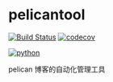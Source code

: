 # pelicantool
[![Build Status](https://travis-ci.org/xiaojieluo/pelicantool.svg?branch=master)](https://travis-ci.org/xiaojieluo/pelicantool)
[![codecov](https://codecov.io/gh/xiaojieluo/pelicantool/branch/master/graph/badge.svg)](https://codecov.io/gh/xiaojieluo/pelicantool)

[![python](https://img.shields.io/badge/python-3.5-blue.svg)](https://img.shields.io/badge/python-3.5-blue.svg)


pelican 博客的自动化管理工具
